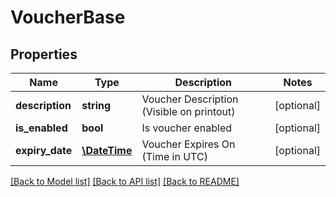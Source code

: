 # VoucherBase

## Properties
Name | Type | Description | Notes
------------ | ------------- | ------------- | -------------
**description** | **string** | Voucher Description (Visible on printout) | [optional] 
**is_enabled** | **bool** | Is voucher enabled | [optional] 
**expiry_date** | [**\DateTime**](\DateTime.md) | Voucher Expires On (Time in UTC) | [optional] 

[[Back to Model list]](../README.md#documentation-for-models) [[Back to API list]](../README.md#documentation-for-api-endpoints) [[Back to README]](../README.md)


